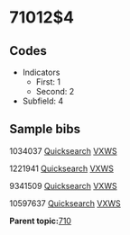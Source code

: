 # 71012$4

## Codes

-   Indicators
    -   First: 1
    -   Second: 2
-   Subfield: 4

## Sample bibs

1034037 [Quicksearch](https://search.library.yale.edu/catalog/1034037) [VXWS](http://prodorbis.library.yale.edu:7014/vxws/GetHoldingsService?bibId=1034037)

1221941 [Quicksearch](https://search.library.yale.edu/catalog/1221941) [VXWS](http://prodorbis.library.yale.edu:7014/vxws/GetHoldingsService?bibId=1221941)

9341509 [Quicksearch](https://search.library.yale.edu/catalog/9341509) [VXWS](http://prodorbis.library.yale.edu:7014/vxws/GetHoldingsService?bibId=9341509)

10597637 [Quicksearch](https://search.library.yale.edu/catalog/10597637) [VXWS](http://prodorbis.library.yale.edu:7014/vxws/GetHoldingsService?bibId=10597637)

**Parent topic:**[710](../../tags/710/710.md)

